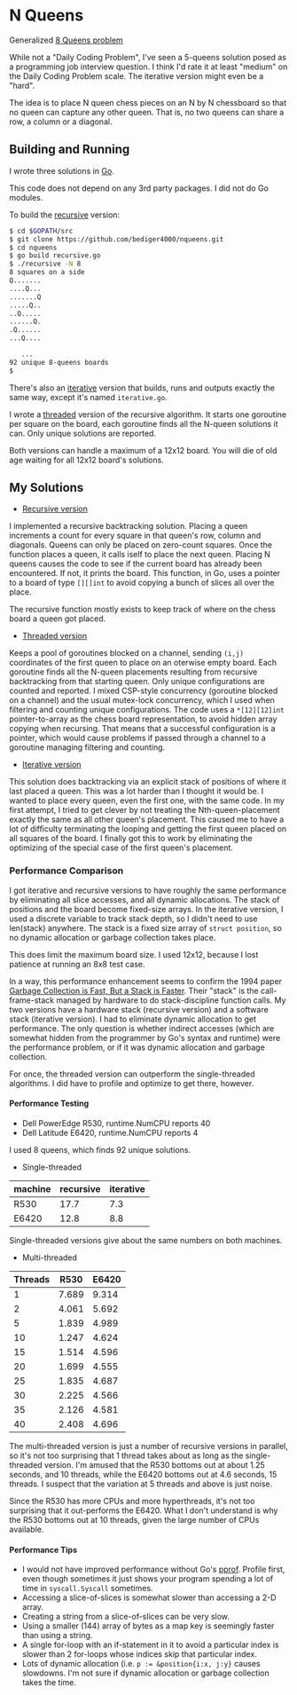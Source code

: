 # N Queens

Generalized [8 Queens problem](https://en.wikipedia.org/wiki/Eight_queens_puzzle)

While not a "Daily Coding Problem",
I've seen a 5-queens solution posed as a programming job interview question.
I think I'd rate it at least "medium" on the Daily Coding Problem scale.
The iterative version might even be a "hard".

The idea is to place N queen chess pieces on an N by N chessboard
so that no queen can capture any other queen.
That is, no two queens can share a row, a column or a diagonal.

## Building and Running

I wrote three solutions in [Go](https://golang.org/).

This code does not depend on any 3rd party packages.
I did not do Go modules.

To build the [recursive](recursive.go) version:

```sh
$ cd $GOPATH/src
$ git clone https://github.com/bediger4000/nqueens.git
$ cd nqueens
$ go build recursive.go
$ ./recursive -N 8
8 squares on a side
Q.......
....Q...
.......Q
.....Q..
..Q.....
......Q.
.Q......
...Q....

   ...
92 unique 8-queens boards
$
```

There's also an [iterative](iterative.go) version that builds,
runs and outputs exactly the same way,
except it's named `iterative.go`.

I wrote a [threaded](threaded.go) version of the recursive algorithm.
It starts one goroutine per square on the board,
each goroutine finds all the N-queen solutions it can.
Only unique solutions are reported.

Both versions can handle a maximum of a 12x12 board.
You will die of old age waiting for all 12x12 board's solutions.

## My Solutions

* [Recursive version](recursive.go)

I implemented a recursive backtracking solution.
Placing a queen increments a count for every square in
that queen's row, column and diagonals.
Queens can only be placed on zero-count squares.
Once the function places a queen,
it calls iself to place the next queen.
Placing N queens causes the code to see if the current
board has already been encountered.
If not, it prints the board.
This function, in Go, uses a pointer to a board of type `[][]int`
to avoid copying a bunch of slices all over the place.

The recursive function mostly exists to keep track of where
on the chess board a queen got placed.

* [Threaded version](threaded.go)

Keeps a pool of goroutines blocked on a channel,
sending `(i,j)` coordinates of the first queen to place on
an oterwise empty board.
Each goroutine finds all the N-queen placements resulting from
recursive backtracking from that starting queen.
Only unique configurations are counted and reported.
I mixed CSP-style concurrency (goroutine blocked on a channel)
and the usual mutex-lock concurrency,
which I used when filtering and counting unique configurations.
The code uses a `*[12][12]int` pointer-to-array as the chess board
representation, to avoid hidden array copying when recursing.
That means that a successful configuration is a pointer,
which would cause problems if passed through a channel to a goroutine
managing filtering and counting.

* [Iterative version](iterative.go)

This solution does backtracking via an explicit stack of positions of where it
last placed a queen.
This was a lot harder than I thought it would be.
I wanted to place every queen,
even the first one,
with the same code.
In my first attempt, I tried to get clever by 
not treating the Nth-queen-placement exactly the same
as all other queen's placement.
This caused me to have a lot of difficulty terminating
the looping and getting the first queen placed on all squares of the board.
I finally got this to work by eliminating the optimizing of the special
case of the first queen's placement.

### Performance Comparison

I got iterative and recursive versions to have
roughly the same performance by eliminating all slice accesses,
and all dynamic allocations.
The stack of positions and the board become fixed-size arrays.
In the iterative version,
I used a discrete variable to track stack depth,
so I didn't need to use len(stack) anywhere.
The stack is a fixed size array of `struct position`, so no dynamic allocation
or garbage collection takes place.

This does limit the maximum board size.
I used 12x12, because I lost patience at running an 8x8 test case.

In a way, this performance enhancement seems to confirm the
1994 paper [Garbage Collection is Fast, But a Stack is Faster](http://dspace.mit.edu/handle/1721.1/6622).
Their "stack" is the call-frame-stack managed by hardware to
do stack-discipline function calls.
My two versions have a hardware stack (recursive version)
and a software stack (iterative version).
I had to eliminate dynamic allocation to get performance.
The only question is whether indirect accesses
(which are somewhat hidden from the programmer by Go's syntax
and runtime) were the performance problem,
or if it was dynamic allocation and garbage collection.

For once, the threaded version can outperform the single-threaded algorithms.
I did have to profile and optimize to get there, however.

#### Performance Testing

* Dell PowerEdge R530, runtime.NumCPU reports 40
* Dell Latitude E6420, runtime.NumCPU reports 4

I used 8 queens, which finds 92 unique solutions.

* Single-threaded

|machine|recursive|iterative|
|-------|------|------|
|R530   |17.7  |7.3 |
|E6420  |12.8  |8.8 |

Single-threaded versions give about the same numbers on both machines.

* Multi-threaded

|Threads|R530|E6420|
|-------|----|------|
|1|7.689|9.314|
|2|4.061|5.692|
|5|1.839|4.989|
|10|1.247|4.624|
|15|1.514|4.596|
|20|1.699|4.555|
|25|1.835|4.687|
|30|2.225|4.566|
|35|2.126|4.581|
|40|2.408|4.696|

The multi-threaded version is just a number of recursive versions in parallel,
so it's not too surprising that 1 thread takes about as long as the
single-threaded version.
I'm amused that the R530 bottoms out at about 1.25 seconds, and 10 threads,
while the E6420 bottoms out at 4.6 seconds, 15 threads.
I suspect that the variation at 5 threads and above is just noise.

Since the R530 has more CPUs and more hyperthreads,
it's not too surprising that it out-performs the E6420.
What I don't understand is why the R530 bottoms out at 10 threads,
given the large number of CPUs available.

#### Performance Tips

* I would not have improved performance without Go's [pprof]().
Profile first, even though sometimes it just shows your
program spending a lot of time in `syscall.Syscall` sometimes.
* Accessing a slice-of-slices is somewhat slower than
accessing a 2-D array.
* Creating a string from a slice-of-slices can be very slow.
* Using a smaller (144) array of bytes as a map key
is seemingly faster than using a string.
* A single for-loop with an if-statement in it to avoid
a particular index is slower than 2 for-loops whose indices
skip that particular index.
* Lots of dynamic allocation (i.e. `p := &position{i:x, j:y}`
causes slowdowns.
I'm not sure if dynamic allocation or garbage collection
takes the time.
